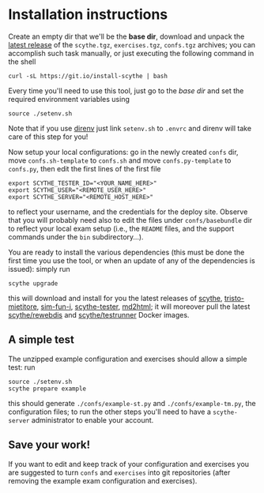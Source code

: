# Installation instructions

Create an empty dir that we'll be the **base dir**, download and unpack the
[latest release](https://github.com/scythe-suite/scythe/releases/latest) of the
`scythe.tgz`, `exercises.tgz`, `confs.tgz` archives; you can accomplish such
task manually, or just executing the following command in the shell

    curl -sL https://git.io/install-scythe | bash

Every time you'll need to use this tool, just go to the *base dir* and set the
required environment variables using

    source ./setenv.sh

Note that if you use [direnv](https://direnv.net/) just link `setenv.sh` to
`.envrc` and direnv will take care of this step for you!

Now setup your local configurations: go in the newly created `confs` dir,
move `confs.sh-template` to `confs.sh` and move `confs.py-template` to `confs.py`,
then edit the first lines of the first file

    export SCYTHE_TESTER_ID="<YOUR_NAME_HERE>"
    export SCYTHE_USER="<REMOTE_USER_HERE>"
    export SCYTHE_SERVER="<REMOTE_HOST_HERE>"

to reflect your username, and the credentials for the deploy site. Observe
that you will probably need also to edit the files under `confs/basebundle` dir
to reflect your local exam setup (i.e., the `README` files, and the support
commands under the `bin` subdirectory…).

You are ready to install the various dependencies (this must be done the first
time you use the tool, or when an update of any of the dependencies is issued):
simply run

    scythe upgrade

this will download and install for you the latest releases of
[scythe](https://github.com/scythe-suite/scythe),
[tristo-mietitore](https://github.com/scythe-suite/tristo-mietitore),
[sim-fun-i](https://github.com/scythe-suite/sim-fun-i),
[scythe-tester](https://github.com/scythe-suite/scythe-tester),
[md2html](https://github.com/scythe-suite/md2html); it will moreover pull the latest [scythe/rewebdis](https://hub.docker.com/r/scythe/rewebdis/) and
[scythe/testrunner](https://hub.docker.com/r/scythe/testrunner/) Docker images.

## A simple test

The unzipped example configuration and exercises should allow a simple test: run

    source ./setenv.sh
    scythe prepare example

this should generate `./confs/example-st.py` and `./confs/example-tm.py`, the
configuration files; to run the other steps you'll need to have a
`scythe-server` administrator to enable your account.

## Save your work!

If you want to edit and keep track of your configuration and exercises you are
suggested to turn `confs` and `exercises` into git repositories (after removing
the example exam configuration and exercises).
